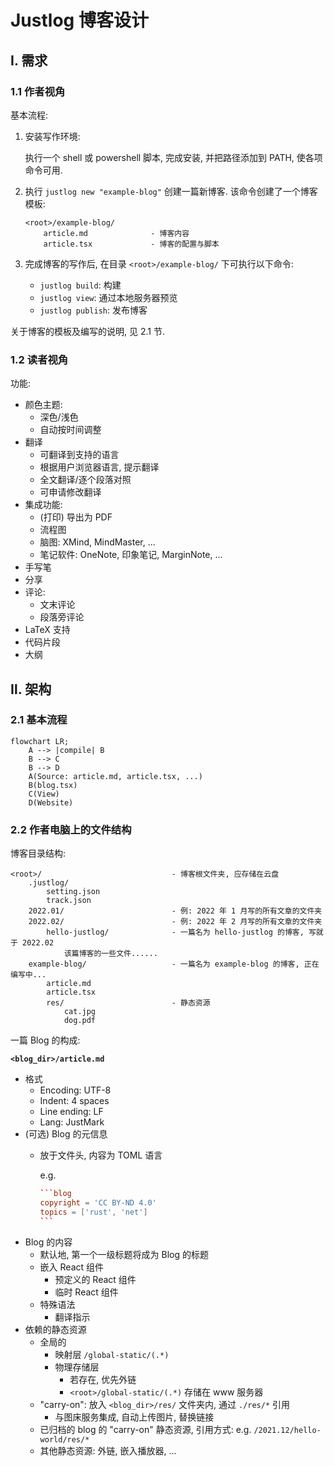 # Justlog 博客设计

## Ⅰ. 需求

### 1.1 作者视角

基本流程:

1. 安装写作环境:

    执行一个 shell 或 powershell 脚本, 完成安装, 并把路径添加到 PATH, 使各项命令可用.

2. 执行 `justlog new "example-blog"` 创建一篇新博客. 该命令创建了一个博客模板:

    ```
    <root>/example-blog/
        article.md              - 博客内容
        article.tsx             - 博客的配置与脚本
    ```

3. 完成博客的写作后, 在目录 `<root>/example-blog/` 下可执行以下命令:

    - `justlog build`: 构建
    - `justlog view`: 通过本地服务器预览
    - `justlog publish`: 发布博客

关于博客的模板及编写的说明, 见 2.1 节.

### 1.2 读者视角

功能:

- 颜色主题:
    - 深色/浅色
    - 自动按时间调整
- 翻译
    - 可翻译到支持的语言
    - 根据用户浏览器语言, 提示翻译
    - 全文翻译/逐个段落对照
    - 可申请修改翻译
- 集成功能:
    - (打印) 导出为 PDF
    - 流程图
    - 脑图: XMind, MindMaster, ...
    - 笔记软件: OneNote, 印象笔记, MarginNote, ...
- 手写笔
- 分享
- 评论:
    - 文末评论
    - 段落旁评论
- LaTeX 支持
- 代码片段
- 大纲

## Ⅱ. 架构

### 2.1 基本流程

```mermaid {center}
flowchart LR;
    A --> |compile| B
    B --> C
    B --> D
    A(Source: article.md, article.tsx, ...)
    B(blog.tsx)
    C(View)
    D(Website)
```


### 2.2 作者电脑上的文件结构

博客目录结构:

```
<root>/                             - 博客根文件夹, 应存储在云盘
    .justlog/
        setting.json
        track.json
    2022.01/                        - 例: 2022 年 1 月写的所有文章的文件夹
    2022.02/                        - 例: 2022 年 2 月写的所有文章的文件夹
        hello-justlog/              - 一篇名为 hello-justlog 的博客, 写就于 2022.02
            该篇博客的一些文件......
    example-blog/                   - 一篇名为 example-blog 的博客, 正在编写中...
        article.md
        article.tsx
        res/                        - 静态资源
            cat.jpg
            dog.pdf
```



一篇 Blog 的构成:

**`<blog_dir>/article.md`**
- 格式
    - Encoding: UTF-8
    - Indent: 4 spaces
    - Line ending: LF
    - Lang: JustMark
- (可选) Blog 的元信息
    - 放于文件头, 内容为 TOML 语言

        e.g.
        ````toml
        ```blog
        copyright = 'CC BY-ND 4.0'
        topics = ['rust', 'net']
        ```
        ````
- Blog 的内容
    - 默认地, 第一个一级标题将成为 Blog 的标题
    - 嵌入 React 组件
        - 预定义的 React 组件
        - 临时 React 组件
    - 特殊语法
        - 翻译指示
- 依赖的静态资源
    - 全局的
        - 映射层 `/global-static/(.*)`
        - 物理存储层
            - 若存在, 优先外链
            - `<root>/global-static/(.*)` 存储在 www 服务器
    - "carry-on": 放入 `<blog_dir>/res/` 文件夹内, 通过 `./res/*` 引用
        - 与图床服务集成, 自动上传图片, 替换链接
    - 已归档的 blog 的 "carry-on" 静态资源, 引用方式: e.g. `/2021.12/hello-world/res/*`
    - 其他静态资源: 外链, 嵌入播放器, ...
